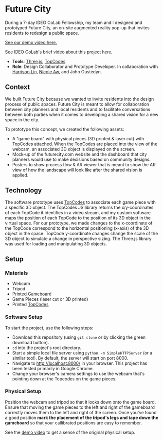 # Future City

During a 7-day IDEO CoLab Fellowship, my team and I designed and prototyped Future City, an on-site augmented reality pop-up that invites residents to redesign a public space.

[See our demo video here.](https://www.youtube.com/watch?v=20Jf0CrJreo)

[See IDEO CoLab's brief video about this project here](https://www.youtube.com/watch?v=JqJ5CHC6ZGU).

- **Tools**: [Three.js](https://threejs.org/), [TopCodes](https://github.com/TIDAL-Lab/TopCodes).
- **Role**: Design Collaborator and Prototype Developer. In collaboration with [Harrison Lin](https://harrisonlin.com/), [Nicole Aw](https://www.nicoleaw.com/), and John Oustedyn.

## Context
We built Future City because we wanted to invite residents into the design process of public spaces. Future City is meant to allow for collaboration between city planners and local residents and to facilitate conversations between both parties when it comes to developing a shared vision for a new space in the city.

To prototype this concept, we created the following assets:

- A "game board" with physical pieces (3D printed & laser cut) with TopCodes attached. When the TopCodes are placed into the view of the webcam, an associated 3D object is displayed on the screen.
- Mock-up of the futurecity.com website and the dashboard that city planners would use to make decisions based on community designs.
- Posters to show process flow & AR viewer that is meant to show the AR view of how the landscape will look like after the shared vision is applied.

## Technology

The software prototype uses [TopCodes](https://github.com/TIDAL-Lab/TopCodes) to associate each game piece with a specific 3D object. The TopCodes JS library returns the x/y-coordinates of each TopCode it identifies in a video stream, and my custom software maps the position of each TopCode to the position of its 3D object in the virtual space. For our prototype, we made changes to the x-coordinate of the TopCode correspond to the horizontal positioning (x-axis) of the 3D object in the space. TopCode y-coordinate changes change the scale of the 3D object to simulate a change in perspective sizing. The Three.js library was used for loading and manipulating 3D objects.


## Setup

### Materials
- Webcam
- Tripod
- [Printed Gameboard](https://drive.google.com/file/d/1FVtUIXGMHmCG-zz7PjoSLeXu4XpaNhTz/view?usp=sharing)
- Game Pieces (laser cut or 3D printed)
- Printed [TopCodes](https://github.com/TIDAL-Lab/TopCodes/blob/master/topcodes.pdf)

### Software Setup
To start the project, use the following steps:
- Download this repository (using `git clone` or by clicking the green download button).
- `cd` into the project's root directory.
- Start a simple local file server using `python -m SimpleHTTPServer` (or a similar tool). By default, the server will start on port 8000.
- Navigate to [http://localhost:8000/](http://localhost:8000/) in your browser. This project has been tested primarily in Google Chrome.
- Change your browser's camera settings to use the webcam that's pointing down at the Topcodes on the game pieces.

### Physical Setup
Position the webcam and tripod so that it looks down onto the game board. Ensure that moving the game pieces to the left and right of the gameboard correctly moves them to the left and right of the screen. Once you've found a good position **mark the placement of the tripod's legs and tape down the gameboard** so that your callibrated positions are easy to remember. 

See the [demo video](https://www.youtube.com/watch?v=20Jf0CrJreo) to get a sense of the original physical setup.



